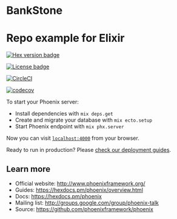 # BankStone

# Repo example for Elixir
[![Hex version badge](https://img.shields.io/hexpm/v/bank_stone.svg)](https://hex.pm/packages/bank_stone)

[![License badge](https://img.shields.io/hexpm/v/bank_stone.svg)](https://github.com/theguuholi/bank_stone/blob/master/LICENSE.md)

[![CircleCI](https://circleci.com/gh/theguuholi/bank_stone.svg?style=svg)](https://circleci.com/gh/theguuholi/bank_stone)

[![codecov](https://codecov.io/gh/theguuholi/bank_stone/branch/master/graph/badge.svg)](https://codecov.io/gh/theguuholi/bank_stone)

To start your Phoenix server:

  * Install dependencies with `mix deps.get`
  * Create and migrate your database with `mix ecto.setup`
  * Start Phoenix endpoint with `mix phx.server`

Now you can visit [`localhost:4000`](http://localhost:4000) from your browser.

Ready to run in production? Please [check our deployment guides](https://hexdocs.pm/phoenix/deployment.html).

## Learn more

  * Official website: http://www.phoenixframework.org/
  * Guides: https://hexdocs.pm/phoenix/overview.html
  * Docs: https://hexdocs.pm/phoenix
  * Mailing list: http://groups.google.com/group/phoenix-talk
  * Source: https://github.com/phoenixframework/phoenix
